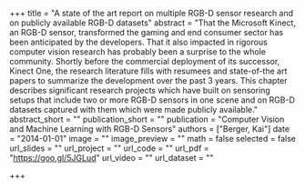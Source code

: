 +++
title = "A state of the art report on multiple RGB-D sensor research and on publicly available RGB-D datasets"
abstract = "That the Microsoft Kinect, an RGB-D sensor, transformed the gaming and end consumer sector has been anticipated by the developers. That it also impacted in rigorous computer vision research has probably been a surprise to the whole community. Shortly before the commercial deployment of its successor, Kinect One, the research literature fills with resumees and state-of-the art papers to summarize the development over the past 3 years. This chapter describes significant research projects which have built on sensoring setups that include two or more RGB-D sensors in one scene and on RGB-D datasets captured with them which were made publicly available."
abstract_short = ""
publication_short = ""
publication = "Computer Vision and Machine Learning with RGB-D Sensors"
authors = ["Berger, Kai"]
date = "2014-01-01"
image = ""
image_preview = ""
math = false
selected = false
url_slides = ""
url_project = ""
url_code = ""
url_pdf = "https://goo.gl/5JGLud"
url_video = ""
url_dataset = ""

+++
